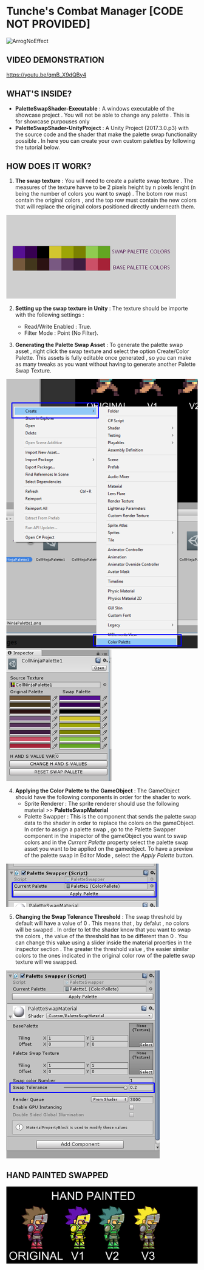 # Tunche's Combat Manager [CODE NOT PROVIDED]
![ArrogNoEffect](/Images/Hivemid.gif)


## VIDEO DEMONSTRATION
https://youtu.be/qmB_X9dQBy4

## WHAT'S INSIDE?
  - **PaletteSwapShader-Executable** : A windows executable of the showcase project . You will not be able to change any palette . This is for showcase purpouses only
  - **PaletteSwapShader-UnityProject** : A Unity Project (2017.3.0.p3) with the source code and the shader that make the palette swap functionality possible . In here you can create your own custom palettes by following the tutorial below.

## HOW DOES IT WORK?
1. **The swap texture** : You will need to create a palette swap texture . The measures of the texture havve to be 2 pixels height by n pixels lenght (n being the number of colors you want to swap) . The botom row must contain the original colors , and the top row must contain the new colors that will replace the original colors positioned directly underneath them.

![alt text][swapTut]

2. **Setting up the swap texture in Unity** : The texture should be importe with the following settings :
    - Read/Write Enabled : True.
    - Filter Mode : Point (No Filter).

3. **Generating the Palette Swap Asset** : To generate the palette swap asset , right click the swap texture and select the option Create/Color Palette. This assets is fully editable once generated , so you can make as many tweaks as you want without having to generate another Palette Swap Texture.

![alt text][swapMenu]
![alt text][swapAsset]

4. **Applying the Color Palette to the GameObject** : The GameObject should have the following components in order for the shader to work.
    - Sprite Renderer : The sprite renderer should use the following material >> **PaletteSwapMaterial**
    - Palette Swapper : This is the component that sends the palette swap data to the shader in order to replace the colors on the gameObject.
  In order to assign a palette swap , go to the Palette Swapper component in the inspector of the gameObject you want to swap colors and in the *Current Palette* property select the palette swap asset you want to be applied on the gameobject.
  To have a preview of the palette swap in Editor Mode , select the *Apply Palette* button.

![alt text][component]

5. **Changing the Swap Tolerance Threshold** : The swap threshold by default will have a value of 0 . This means that  , by defalut , no colors will be swaped . In order to let the shader know that you want to swap the colors , the value of the threshold has to be different than 0 . You can change this value using a slider inside the material proerties in the inspector section . The greater the threshold value , the easier similar colors to the ones indicated in the original color row of the palette swap texture will we swapped.

![alt text][threshold]    

## HAND PAINTED SWAPPED
![alt text][handSwap]

[pixelSwap]: /Images/PaletteSwapPixel.gif
[handSwap]: /Images/PaletteSwapHand.gif
[swapTut]: /Images/SwapTextureExplanation.png
[swapMenu]: /Images/SwapMenu.png
[swapAsset]: /Images/SwapAsset.png
[component]: /Images/Swapper.png
[threshold]: /Images/Tolerance.png
